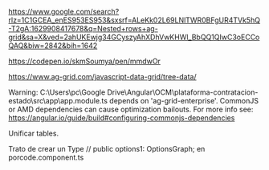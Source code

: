 https://www.google.com/search?rlz=1C1GCEA_enES953ES953&sxsrf=ALeKk02L69LNlTWR0BFgUR4TVk5hQ-T2gA:1629908417678&q=Nested+rows+ag-grid&sa=X&ved=2ahUKEwjg34GCyszyAhXDhVwKHWl_BbQQ1QIwC3oECCoQAQ&biw=2842&bih=1642

https://codepen.io/skmSoumya/pen/mmdwOr

https://www.ag-grid.com/javascript-data-grid/tree-data/


Warning: C:\Users\pc\Google Drive\Angular\OCM\plataforma-contratacion-estado\src\app\app.module.ts depends on 'ag-grid-enterprise'. CommonJS or AMD dependencies can cause optimization bailouts.
For more info see: https://angular.io/guide/build#configuring-commonjs-dependencies

Unificar tables.

Trato de crear un Type // public options1: OptionsGraph;
en porcode.component.ts
